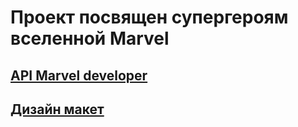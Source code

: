 # Проект посвящен супергероям вселенной Marvel

## [API Marvel developer](https://developer.marvel.com/) 
## [Дизайн макет](https://www.figma.com/file/xiC1B6ZlHvbiUK6FO3caxN/Marvel-DB?node-id=0%3A1)
